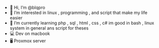 - 👋 Hi, I’m @blqpro
- 👀 I’m interested in linux , programming , and script that make my life easier 
- 🌱 I’m currently learning php , sql , html , css , c# im good in bash , linux system in general ans script for theses
- 💻 Dev on macbook
- 🖥️ Proxmox server 

<!---
blqpro/blqpro is a ✨ special ✨ repository because its `README.md` (this file) appears on your GitHub profile.
You can click the Preview link to take a look at your changes.
--->
